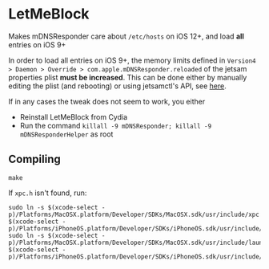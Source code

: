 # LetMeBlock

Makes mDNSResponder care about `/etc/hosts` on iOS 12+, and load **all** entries on iOS 9+

In order to load all entries on iOS 9+, the memory limits defined in `Version4 > Daemon > Override > com.apple.mDNSResponder.reloaded` of the jetsam properties plist **must be increased**. This can be done either by manually editing the plist (and rebooting) or using jetsamctl's API, see [here](https://github.com/conradev/jetsamctl).

If in any cases the tweak does not seem to work, you either
* Reinstall LetMeBlock from Cydia
* Run the command `killall -9 mDNSResponder; killall -9 mDNSResponderHelper` as root

## Compiling

```
make
```

If `xpc.h` isn't found, run:

```
sudo ln -s $(xcode-select -p)/Platforms/MacOSX.platform/Developer/SDKs/MacOSX.sdk/usr/include/xpc $(xcode-select -p)/Platforms/iPhoneOS.platform/Developer/SDKs/iPhoneOS.sdk/usr/include/xpc
sudo ln -s $(xcode-select -p)/Platforms/MacOSX.platform/Developer/SDKs/MacOSX.sdk/usr/include/launch.h  $(xcode-select -p)/Platforms/iPhoneOS.platform/Developer/SDKs/iPhoneOS.sdk/usr/include/launch.h
```
